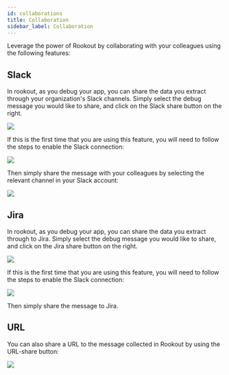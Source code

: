 ```yaml
---
id: collaborations
title: Collaboration
sidebar_label: Collaboration
---
```


Leverage the power of Rookout by collaborating with your colleagues using the following features:

## Slack

In rookout, as you debug your app, you can share the data you extract through your organization's Slack channels.
Simply select the debug message you would like to share, and click on the Slack share button on the right.

<img src="/img/screenshots/Slack_Collaboration_Tool.png" />

If this is the first time that you are using this feature, you will need to follow the steps to enable the Slack connection:

<img src="/img/screenshots/Slack_Authorise.png" />

Then simply share the message with your colleagues by selecting the relevant channel in your Slack account:

<img src="/img/screenshots/Slack_Share.png" />


## Jira

In rookout, as you debug your app, you can share the data you extract through to Jira.
Simply select the debug message you would like to share, and click on the Jira share button on the right.

<img src="/img/screenshots/jira_share.png" />

If this is the first time that you are using this feature, you will need to follow the steps to enable the Slack connection:

<img src="/img/screenshots/jira_auth.png" />

Then simply share the message to Jira.

## URL

You can also share a URL to the message collected in Rookout by using the URL-share button:

<img src="/img/screenshots/URL_Share.png" />
